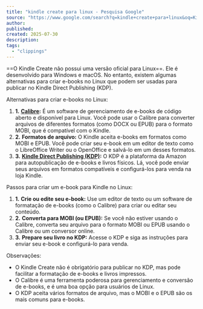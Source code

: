 ```yaml
---
title: "kindle create para linux - Pesquisa Google"
source: "https://www.google.com/search?q=kindle+create+para+linux&oq=Kindle+Create&gs_lcrp=EgZjaHJvbWUqBwgDEAAYgAQyEQgAEEUYOxhDGLEDGIAEGIoFMgwIARAAGEMYgAQYigUyDAgCEAAYQxiABBiKBTIHCAMQABiABDIHCAQQABiABDIHCAUQABiABDIHCAYQABiABDIGCAcQRRg90gEINDIxOGowajSoAgCwAgE&sourceid=chrome&ie=UTF-8"
author:
published:
created: 2025-07-30
description:
tags:
  - "clippings"
---
```

==O Kindle Create não possui uma versão oficial para Linux==. Ele é desenvolvido para Windows e macOS. No entanto, existem algumas alternativas para criar e-books no Linux que podem ser usadas para publicar no Kindle Direct Publishing (KDP). 

Alternativas para criar e-books no Linux:

1. **1\.** **[Calibre](https://www.google.com/search?cs=1&sca_esv=c311fd178b8510f8&sxsrf=AE3TifPvW8RsNBkFEDt5KFMixImU_d_TfA%3A1753888196260&q=Calibre&sa=X&ved=2ahUKEwjiqKHX7uSOAxXVB7kGHY0iLMsQxccNegQIDBAB&mstk=AUtExfC5sCR1QfKMSYnzpqXpSizV-uSuRK5thELySCMeFCjYLqO6_TBiezGu6Zek7dR794iOFNe7nEs-WNGCw7dh1KMH3zdTPFoIbmcLgXNrEyi8ylEBJGz-5is4KgU1-tNsOOvDSAkM9BmCD1W4fNIiJ3s-VSwCKQlMtWcxHOpneswhbmK5Gbf1vRhcnu6gQGlXHqQVB0hupA3tpLvGsLiXDrCx2n9P_lME9tyVey-i1-vRBXXYPxwrI-NnqhQBJsKdWtj9kCofXniJYqNN9qsAPmSX&csui=3):**
	É um software de gerenciamento de e-books de código aberto e disponível para Linux. Você pode usar o Calibre para converter arquivos de diferentes formatos (como DOCX ou EPUB) para o formato MOBI, que é compatível com o Kindle.
2. **2\.** **Formatos de arquivo:**
	O Kindle aceita e-books em formatos como MOBI e EPUB. Você pode criar seu e-book em um editor de texto como o LibreOffice Writer ou o OpenOffice e salvá-lo em um desses formatos.
3. **3\.** **[Kindle Direct Publishing (KDP)](https://www.google.com/search?cs=1&sca_esv=c311fd178b8510f8&sxsrf=AE3TifPvW8RsNBkFEDt5KFMixImU_d_TfA%3A1753888196260&q=Kindle+Direct+Publishing+%28KDP%29&sa=X&ved=2ahUKEwjiqKHX7uSOAxXVB7kGHY0iLMsQxccNegQIDxAB&mstk=AUtExfC5sCR1QfKMSYnzpqXpSizV-uSuRK5thELySCMeFCjYLqO6_TBiezGu6Zek7dR794iOFNe7nEs-WNGCw7dh1KMH3zdTPFoIbmcLgXNrEyi8ylEBJGz-5is4KgU1-tNsOOvDSAkM9BmCD1W4fNIiJ3s-VSwCKQlMtWcxHOpneswhbmK5Gbf1vRhcnu6gQGlXHqQVB0hupA3tpLvGsLiXDrCx2n9P_lME9tyVey-i1-vRBXXYPxwrI-NnqhQBJsKdWtj9kCofXniJYqNN9qsAPmSX&csui=3):**
	O KDP é a plataforma da Amazon para autopublicação de e-books e livros físicos. Lá, você pode enviar seus arquivos em formatos compatíveis e configurá-los para venda na loja Kindle.

Passos para criar um e-book para Kindle no Linux:

1. **1\.** **Crie ou edite seu e-book:**
	Use um editor de texto ou um software de formatação de e-books (como o Calibre) para criar ou editar seu conteúdo.
2. **2\.** **Converta para MOBI (ou EPUB):**
	Se você não estiver usando o Calibre, converta seu arquivo para o formato MOBI ou EPUB usando o Calibre ou um conversor online.
3. **3\.** **Prepare seu livro no KDP:**
	Acesse o KDP e siga as instruções para enviar seu e-book e configurá-lo para venda.

Observações:

- O Kindle Create não é obrigatório para publicar no KDP, mas pode facilitar a formatação de e-books e livros impressos.
- O Calibre é uma ferramenta poderosa para gerenciamento e conversão de e-books, e é uma boa opção para usuários de Linux.
- O KDP aceita vários formatos de arquivo, mas o MOBI e o EPUB são os mais comuns para e-books.